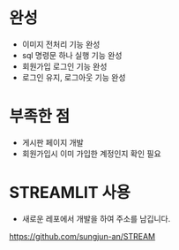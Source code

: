 # 완성
- 이미지 전처리 기능 완성
- sql 명령문 하나 실행 기능 완성
- 회원가입 로그인 기능 완성
- 로그인 유지, 로그아웃 기능 완성

# 부족한 점
- 게시판 페이지 개발
- 회원가입시 이미 가입한 계정인지 확인 필요

# STREAMLIT 사용
- 새로운 레포에서 개발을 하여 주소를 남깁니다.

https://github.com/sungjun-an/STREAM
